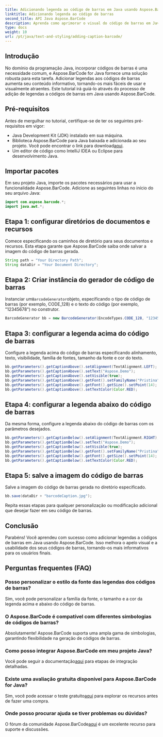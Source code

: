 ```yaml
---
title: Adicionando legenda ao código de barras em Java usando Aspose.BarCode
linktitle: Adicionando legenda ao código de barras
second_title: API Java Aspose.BarCode
description: Aprenda como aprimorar o visual do código de barras em Java com Aspose.BarCode. Adicione legendas sem esforço para melhorar a experiência do usuário.
type: docs
weight: 10
url: /pt/java/text-and-styling/adding-caption-barcode/
---
```


## Introdução

No domínio da programação Java, incorporar códigos de barras é uma necessidade comum, e Aspose.BarCode for Java fornece uma solução robusta para esta tarefa. Adicionar legendas aos códigos de barras aumenta seu conteúdo informativo, tornando-os mais fáceis de usar e visualmente atraentes. Este tutorial irá guiá-lo através do processo de adição de legendas a códigos de barras em Java usando Aspose.BarCode.

## Pré-requisitos

Antes de mergulhar no tutorial, certifique-se de ter os seguintes pré-requisitos em vigor:

- Java Development Kit (JDK) instalado em sua máquina.
-  Biblioteca Aspose.BarCode para Java baixada e adicionada ao seu projeto. Você pode encontrar o link para download[aqui](https://releases.aspose.com/barcode/java/).
- Um editor de código como IntelliJ IDEA ou Eclipse para desenvolvimento Java.

## Importar pacotes

Em seu projeto Java, importe os pacotes necessários para usar a funcionalidade Aspose.BarCode. Adicione as seguintes linhas no início do seu arquivo Java:

```java
import com.aspose.barcode.*;
import java.awt.*;
```

## Etapa 1: configurar diretórios de documentos e recursos

Comece especificando os caminhos de diretório para seus documentos e recursos. Esta etapa garante que Aspose.BarCode saiba onde salvar a imagem do código de barras gerada. 

```java
String path = "Your Directory Path";
String dataDir = "Your Document Directory";
```

## Etapa 2: Criar instância do gerador de código de barras

 Instanciar um`BarcodeGenerator`objeto, especificando o tipo de código de barras (por exemplo, CODE_128) e o texto do código (por exemplo, "12345678") no construtor.

```java
BarcodeGenerator bb = new BarcodeGenerator(EncodeTypes.CODE_128, "12345678");
```

## Etapa 3: configurar a legenda acima do código de barras

Configure a legenda acima do código de barras especificando alinhamento, texto, visibilidade, família de fontes, tamanho da fonte e cor do texto.

```java
bb.getParameters().getCaptionAbove().setAlignment(TextAlignment.LEFT);
bb.getParameters().getCaptionAbove().setText("Aspose.Demo");
bb.getParameters().getCaptionAbove().setVisible(true);
bb.getParameters().getCaptionAbove().getFont().setFamilyName("Pristina");
bb.getParameters().getCaptionAbove().getFont().getSize().setPoint(14);
bb.getParameters().getCaptionAbove().setTextColor(Color.RED);
```

## Etapa 4: configurar a legenda abaixo do código de barras

Da mesma forma, configure a legenda abaixo do código de barras com os parâmetros desejados.

```java
bb.getParameters().getCaptionBelow().setAlignment(TextAlignment.RIGHT);
bb.getParameters().getCaptionBelow().setText("Aspose.Demo");
bb.getParameters().getCaptionBelow().setVisible(true);
bb.getParameters().getCaptionBelow().getFont().setFamilyName("Pristina");
bb.getParameters().getCaptionBelow().getFont().getSize().setPoint(14);
bb.getParameters().getCaptionBelow().setTextColor(Color.RED);
```

## Etapa 5: salve a imagem do código de barras

Salve a imagem do código de barras gerada no diretório especificado.

```java
bb.save(dataDir + "barcodeCaption.jpg");
```

Repita essas etapas para qualquer personalização ou modificação adicional que desejar fazer em seu código de barras.

## Conclusão

Parabéns! Você aprendeu com sucesso como adicionar legendas a códigos de barras em Java usando Aspose.BarCode. Isso melhora o apelo visual e a usabilidade dos seus códigos de barras, tornando-os mais informativos para os usuários finais.

## Perguntas frequentes (FAQ)

### Posso personalizar o estilo da fonte das legendas dos códigos de barras?
Sim, você pode personalizar a família da fonte, o tamanho e a cor da legenda acima e abaixo do código de barras.

### O Aspose.BarCode é compatível com diferentes simbologias de códigos de barras?
Absolutamente! Aspose.BarCode suporta uma ampla gama de simbologias, garantindo flexibilidade na geração de códigos de barras.

### Como posso integrar Aspose.BarCode em meu projeto Java?
 Você pode seguir a documentação[aqui](https://reference.aspose.com/barcode/java/) para etapas de integração detalhadas.

### Existe uma avaliação gratuita disponível para Aspose.BarCode for Java?
 Sim, você pode acessar o teste gratuito[aqui](https://releases.aspose.com/) para explorar os recursos antes de fazer uma compra.

### Onde posso procurar ajuda se tiver problemas ou dúvidas?
 O fórum da comunidade Aspose.BarCode[aqui](https://forum.aspose.com/c/barcode/13) é um excelente recurso para suporte e discussões.